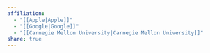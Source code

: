 ```yaml
---
affiliation:
  - "[[Apple|Apple]]"
  - "[[Google|Google]]"
  - "[[Carnegie Mellon University|Carnegie Mellon University]]"
share: true
---
```

